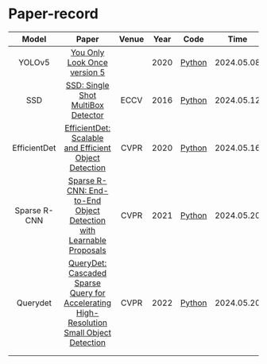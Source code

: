 # Paper-record
|    Model     |                            Paper                             | Venue | Year |                             Code                             | Time       |
| :----------: | :----------------------------------------------------------: | :---: | :--: | :----------------------------------------------------------: | ---------- |
|    YOLOv5    | [You Only Look Once version 5]() |   | 2020|       [Python](https://github.com/ultralytics/yolov5)       | 2024.05.08 |
|   SSD   | [SSD: Single Shot MultiBox Detector](https://link.springer.com/chapter/10.1007/978-3-319-46448-0_2)| ECCV  | 2016 |       [Python]([https://github.com/rayleizhu/BiFormer](https://github.com/amdegroot/ssd.pytorch))        | 2024.05.12 |
| EfficientDet | [ EfficientDet: Scalable and Efficient Object Detection]()| CVPR  | 2020 | [Python](https://github.com/google/automl/tree/master/efficientdet) | 2024.05.16 |
| Sparse R-CNN | [Sparse R-CNN: End-to-End Object Detection with Learnable Proposals](https://arxiv.org/abs/2011.12450) | CVPR  | 2021 |      [Python](https://github.com/PeizeSun/SparseR-CNN)       | 2024.05.20 |
| Querydet | [QueryDet: Cascaded Sparse Query for Accelerating High-Resolution Small Object Detection](https://ieeexplore.ieee.org/document/9879411) | CVPR  | 2022 |      [Python](https://github.com/ChenhongyiYang/QueryDet-PyTorch)       | 2024.05.20 |
|              |                                                              |       |      |                                                              |            |
|              |                                                              |       |      |                                                              |            |
